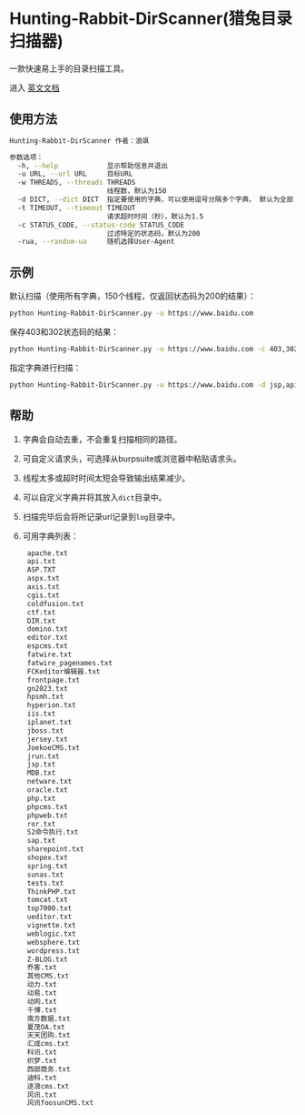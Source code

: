# Hunting-Rabbit-DirScanner(猎兔目录扫描器)

一款快速易上手的目录扫描工具。

进入 [英文文档](https://github.com/langsasec/Hunting-Rabbit-DirScanner/blob/main/README_EN.md)

## 使用方法

```sh
Hunting-Rabbit-DirScanner 作者：浪飒

参数选项：
  -h, --help            显示帮助信息并退出
  -u URL, --url URL     目标URL
  -w THREADS, --threads THREADS
                        线程数，默认为150
  -d DICT, --dict DICT  指定要使用的字典，可以使用逗号分隔多个字典， 默认为全部
  -t TIMEOUT, --timeout TIMEOUT
                        请求超时时间（秒），默认为1.5
  -c STATUS_CODE, --status-code STATUS_CODE
                        过滤特定的状态码，默认为200
  -rua, --random-ua     随机选择User-Agent
```

## 示例

默认扫描（使用所有字典，150个线程，仅返回状态码为200的结果）：

```sh
python Hunting-Rabbit-DirScanner.py -u https://www.baidu.com
```

保存403和302状态码的结果：

```sh
python Hunting-Rabbit-DirScanner.py -u https://www.baidu.com -c 403,302
```

指定字典进行扫描：

```sh
python Hunting-Rabbit-DirScanner.py -u https://www.baidu.com -d jsp,api
```

## 帮助

1. 字典会自动去重，不会重复扫描相同的路径。

2. 可自定义请求头，可选择从burpsuite或浏览器中粘贴请求头。

3. 线程太多或超时时间太短会导致输出结果减少。

4. 可以自定义字典并将其放入`dict`目录中。

5. 扫描完毕后会将所记录url记录到`log`目录中。

6. 可用字典列表：

   ```sh
    apache.txt
    api.txt
    ASP.TXT
    aspx.txt
    axis.txt
    cgis.txt
    coldfusion.txt
    ctf.txt
    DIR.txt
    domino.txt
    editor.txt
    espcms.txt
    fatwire.txt
    fatwire_pagenames.txt
    FCKeditor编辑器.txt
    frontpage.txt
    gn2023.txt
    hpsmh.txt
    hyperion.txt
    iis.txt
    iplanet.txt
    jboss.txt
    jersey.txt
    JoekoeCMS.txt
    jrun.txt
    jsp.txt
    MDB.txt
    netware.txt
    oracle.txt
    php.txt
    phpcms.txt
    phpweb.txt
    ror.txt
    S2命令执行.txt
    sap.txt
    sharepoint.txt
    shopex.txt
    spring.txt
    sunas.txt
    tests.txt
    ThinkPHP.txt
    tomcat.txt
    top7000.txt
    ueditor.txt
    vignette.txt
    weblogic.txt
    websphere.txt
    wordpress.txt
    Z-BLOG.txt
    乔客.txt
    其他CMS.txt
    动力.txt
    动易.txt
    动网.txt
    千博.txt
    南方数据.txt
    夏茂OA.txt
    天天团购.txt
    汇成cms.txt
    科讯.txt
    织梦.txt
    西部商务.txt
    迪科.txt
    逐浪cms.txt
    风讯.txt
    风讯foosunCMS.txt
   ```
